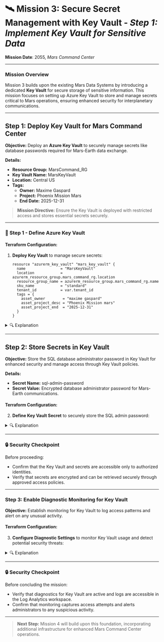 # 🛰️ **Mission 3: Secure Secret Management with Key Vault** - _Step 1: Implement Key Vault for Sensitive Data_

**Mission Date**: 2055, _Mars Command Center_

---

### **Mission Overview**

Mission 3 builds upon the existing Mars Data Systems by introducing a dedicated **Key Vault** for secure storage of sensitive information. This mission focuses on setting up Azure Key Vault to store and manage secrets critical to Mars operations, ensuring enhanced security for interplanetary communications.

---

## **Step 1: Deploy Key Vault for Mars Command Center**

**Objective:** Deploy an **Azure Key Vault** to securely manage secrets like database passwords required for Mars-Earth data exchange.

**Details:**

- **Resource Group:** MarsCommand_RG
- **Key Vault Name:** MarsKeyVault
- **Location:** Central US
- **Tags:**
  - **Owner:** Maxime Gaspard
  - **Project:** Phoenix Mission Mars
  - **End Date:** 2025-12-31

> **Mission Directive:** Ensure the Key Vault is deployed with restricted access and stores essential secrets securely.

---

### **🚀 Step 1 - Define Azure Key Vault**

#### Terraform Configuration:

1. **Deploy Key Vault** to manage secure secrets:

   ```hcl
   resource "azurerm_key_vault" "mars_key_vault" {
     name                = "MarsKeyVault"
     location            = azurerm_resource_group.mars_command_rg.location
     resource_group_name = azurerm_resource_group.mars_command_rg.name
     sku_name            = "standard"
     tenant_id           = var.tenant_id
     tags = {
       asset_owner        = "maxime gaspard"
       asset_project_desc = "Phoenix Mission mars"
       asset_project_end  = "2025-12-31"
     }
   }
   ```

<details>
  <summary>🔍 Explanation</summary>

1.  ```hcl
    resource "azurerm_key_vault" "mars_key_vault" {
      name                = "MarsKeyVault"
      location            = azurerm_resource_group.mars_command_rg.location
      resource_group_name = azurerm_resource_group.mars_command_rg.name
      sku_name            = "standard"
      tenant_id           = var.tenant_id
      tags = {
        asset_owner        = "NAME SURNAME"
        asset_project_desc = "Phoenix Mission mars"
        asset_project_end  = "2025-12-31"
      }
    }
    ```

    ```

    ```

</details>

---

## **Step 2: Store Secrets in Key Vault**

**Objective:** Store the SQL database administrator password in Key Vault for enhanced security and manage access through Key Vault policies.

**Details:**

- **Secret Name:** sql-admin-password
- **Secret Value:** Encrypted database administrator password for Mars-Earth communications.

#### Terraform Configuration:

2. **Define Key Vault Secret** to securely store the SQL admin password:

<details>
  <summary>🔍 Explanation</summary>

1.  ```hcl
        resource "azurerm_key_vault_secret" "sql_admin_password" {
        name         = "sql-admin-password"
        value        = var.sql_admin_password
        key_vault_id = azurerm_key_vault.mars_key_vault.id
        }
        ```

</details>


---

### **🔒 Security Checkpoint**

Before proceeding:

- Confirm that the Key Vault and secrets are accessible only to authorized identities.
- Verify that secrets are encrypted and can be retrieved securely through approved access policies.

---

### **Step 3: Enable Diagnostic Monitoring for Key Vault**

**Objective:** Establish monitoring for Key Vault to log access patterns and alert on any unusual activity.

#### Terraform Configuration:

3. **Configure Diagnostic Settings** to monitor Key Vault usage and detect potential security threats:

<details>
<summary>🔍 Explanation</summary>

- **Log Analytics Workspace**:

```hcl
resource "azurerm_monitor_diagnostic_setting" "mars_data_monitor_key_vault" {
 name                       = "MarsDataMonitor"
 target_resource_id         = azurerm_key_vault.mars_key_vault.id
 log_analytics_workspace_id = azurerm_log_analytics_workspace.mars_log_analytics.id

 metric {
   category = "AllMetrics"
   enabled  = true
 }
}
```

</details>

---

### **🔒 Security Checkpoint**

Before concluding the mission:

- Verify that diagnostics for Key Vault are active and logs are accessible in the Log Analytics workspace.
- Confirm that monitoring captures access attempts and alerts administrators to any suspicious activity.

---

> **Next Step:** Mission 4 will build upon this foundation, incorporating additional infrastructure for enhanced Mars Command Center operations.

```

```
